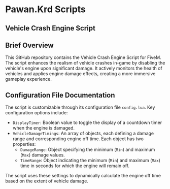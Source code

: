 # Pawan.Krd Scripts
## Vehicle Crash Engine Script

## Brief Overview
This GitHub repository contains the Vehicle Crash Engine Script for FiveM. The script enhances the realism of vehicle crashes in-game by disabling the vehicle's engine upon significant damage. It actively monitors the health of vehicles and applies engine damage effects, creating a more immersive gameplay experience.

## Configuration File Documentation
The script is customizable through its configuration file `config.lua`. Key configuration options include:

- `DisplayTimer`: Boolean value to toggle the display of a countdown timer when the engine is damaged.
- `VehicleDamageTimings`: An array of objects, each defining a damage range and corresponding engine off time. Each object has two properties:
  - `DamageRange`: Object specifying the minimum (`Min`) and maximum (`Max`) damage values.
  - `TimeRange`: Object indicating the minimum (`Min`) and maximum (`Max`) time in seconds for which the engine will remain off.

The script uses these settings to dynamically calculate the engine off time based on the extent of vehicle damage.
